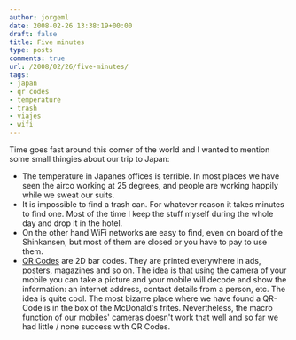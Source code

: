 ```yaml
---
author: jorgeml
date: 2008-02-26 13:38:19+00:00
draft: false
title: Five minutes
type: posts
comments: true
url: /2008/02/26/five-minutes/
tags:
- japan
- qr codes
- temperature
- trash
- viajes
- wifi
---
```


Time goes fast around this corner of the world and I wanted to mention some small thingies about our trip to Japan:

* The temperature in Japanes offices is terrible. In most places we have seen the airco working at 25 degrees, and people are working happily while we sweat our suits.
* It is impossible to find a trash can. For whatever reason it takes minutes to find one. Most of the time I keep the stuff myself during the whole day and drop it in the hotel.
* On the other hand WiFi networks are easy to find, even on board of the Shinkansen, but most of them are closed or you have to pay to use them.
* [QR Codes](http://en.wikipedia.org/wiki/QR_Code) are 2D bar codes. They are printed everywhere in ads, posters, magazines and so on. The idea is that using the camera of your mobile you can take a picture and your mobile will decode and show the information: an internet address, contact details from a person, etc. The idea is quite cool. The most bizarre place where we have found a QR-Code is in the box of the McDonald's frites. Nevertheless, the macro function of our mobiles' cameras doesn't work that well and so far we had little / none success with QR Codes.

